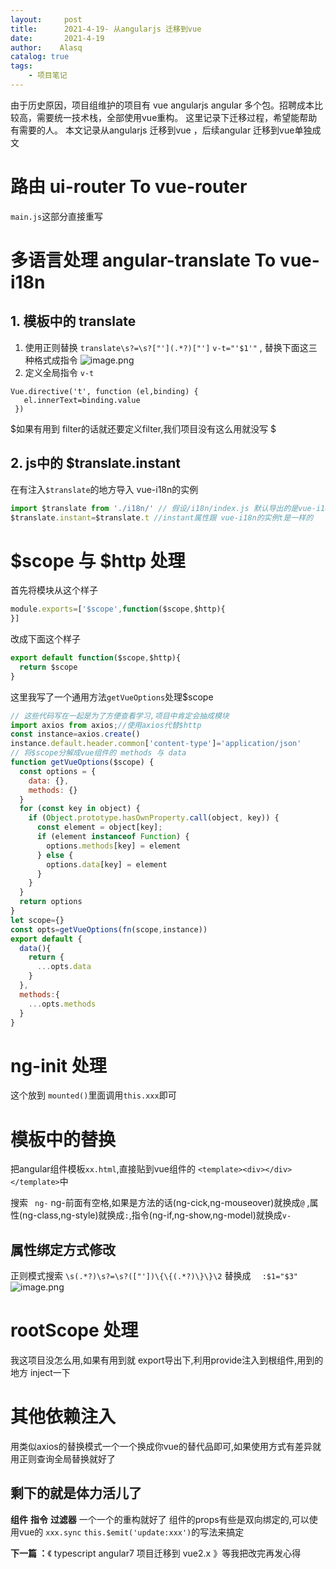```yaml
---
layout:     post
title:      2021-4-19- 从angularjs 迁移到vue 
date:       2021-4-19
author:    Alasq
catalog: true
tags:
    - 项目笔记
---
```


由于历史原因，项目组维护的项目有 vue  angularjs  angular 多个包。招聘成本比较高，需要统一技术栈，全部使用vue重构。
这里记录下迁移过程，希望能帮助有需要的人。
本文记录从angularjs 迁移到vue ，后续angular 迁移到vue单独成文

# 路由 ui-router To vue-router
`main.js`这部分直接重写
# 多语言处理 angular-translate To vue-i18n
## 1. 模板中的 translate 
1. 使用正则替换 `translate\s?=\s?["'](.*?)["']` `v-t="'$1'"` , 替换下面这三种格式成指令
![image.png](https://upload-images.jianshu.io/upload_images/8156292-61c2d902fa125889.png?imageMogr2/auto-orient/strip%7CimageView2/2/w/1240)
2. 定义全局指令 `v-t`
 ```
Vue.directive('t', function (el,binding) {
    el.innerText=binding.value
  })
```
$如果有用到 filter的话就还要定义filter,我们项目没有这么用就没写 $
## 2. js中的 $translate.instant
在有注入`$translate`的地方导入 vue-i18n的实例
```js
import $translate from './i18n/' // 假设/i18n/index.js 默认导出的是vue-i18n的实例
$translate.instant=$translate.t //instant属性跟 vue-i18n的实例t是一样的
```
# \$scope 与 \$http  处理
首先将模块从这个样子
```js
module.exports=['$scope',function($scope,$http){
}]
```
改成下面这个样子
```js
export default function($scope,$http){
  return $scope
}

```
这里我写了一个通用方法`getVueOptions`处理$scope
```js
// 这些代码写在一起是为了方便查看学习,项目中肯定会抽成模块
import axios from axios;//使用axios代替$http
const instance=axios.create()
instance.default.header.common['content-type']='application/json'
// 将$scope分解成vue组件的 methods 与 data
function getVueOptions($scope) {
  const options = {
    data: {},
    methods: {}
  }
  for (const key in object) {
    if (Object.prototype.hasOwnProperty.call(object, key)) {
      const element = object[key];
      if (element instanceof Function) {
        options.methods[key] = element
      } else {
        options.data[key] = element
      }
    }
  }
  return options
}
let scope={}
const opts=getVueOptions(fn(scope,instance))
export default {
  data(){
    return {
      ...opts.data
    }
  },
  methods:{
    ...opts.methods
  }
}
```
# ng-init 处理
这个放到 `mounted()`里面调用`this.xxx`即可

# 模板中的替换
把angular组件模板`xx.html`,直接贴到vue组件的 `<template><div></div></template>`中

搜索 ` ng-` ng-前面有空格,如果是方法的话(ng-cick,ng-mouseover)就换成`@` ,属性(ng-class,ng-style)就换成`:`,指令(ng-if,ng-show,ng-model)就换成`v-`

## 属性绑定方式修改
正则模式搜索 `\s(.*?)\s?=\s?(["'])\{\{(.*?)\}\}\2` 替换成 `  :$1="$3"`
![image.png](https://upload-images.jianshu.io/upload_images/8156292-7eca4862d9bd6ee0.png?imageMogr2/auto-orient/strip%7CimageView2/2/w/1240)
# rootScope 处理
我这项目没怎么用,如果有用到就 export导出下,利用provide注入到根组件,用到的地方 inject一下
# 其他依赖注入
用类似axios的替换模式一个一个换成你vue的替代品即可,如果使用方式有差异就用正则查询全局替换就好了
## 剩下的就是体力活儿了
**组件**  **指令**  **过滤器** 一个一个的重构就好了
组件的props有些是双向绑定的,可以使用vue的 `xxx.sync` `this.$emit('update:xxx')`的写法来搞定


**下一篇 ：**《 typescript angular7 项目迁移到 vue2.x  》等我把改完再发心得
